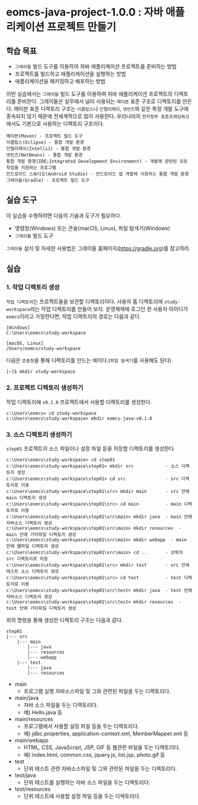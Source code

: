 # eomcs-java-project-1.0.0 : 자바 애플리케이션 프로젝트 만들기

## 학습 목표

- `그레이들` 빌드 도구를 이용하여 자바 애플리케이션 프로젝트를 준비하는 방법
- 프로젝트를 빌드하고 애플리케이션을 실행하는 방법
- 애플리케이션을 패키징하고 배포하는 방법

이번 실습에서는 `그레이들` 빌드 도구를 이용하여 자바 애플리케이션 프로젝트의 디렉토리를 준비한다. 그레이들은 실무에서 널리 사용되는 `메이븐` 표준 구조로 디렉토리를 만든다. 메이븐 표준 디렉토리 구조는 `이클립스`나 `인텔리제이`, `넷빈즈`와 같은 특정 개발 도구에 종속되지 않기 때문에 전세계적으로 많이 사용한다. 우리나라의 `전자정부 표준프레임워크`에서도 기본으로 사용하는 디렉토리 구조이다.

```
메이븐(Maven) - 프로젝트 빌드 도구
이클립스(Eclipse) - 통합 개발 환경
인텔리제이(IntelliJ) - 통합 개발 환경
넷빈즈(NetBeans) - 통합 개발 환경
통합 개발 환경(IDE;Integrated Development Environment) - 개발에 관련된 모든 작업을 지원하는 프로그램
안드로이드 스튜디오(Android Studio) - 안드로이드 앱 개발에 사용하는 통합 개발 환경
그레이들(Gradle) - 프로젝트 빌드 도구
```

## 실습 도구

이 실습을 수행하려면 다음의 기술과 도구가 필요하다.

- 명령창(Windows) 또는 콘솔(macOS, Linux), 파일 탐색기(Windows)
- `그레이들` 빌드 도구

`그레이들` 설치 및 자세한 사용법은 그레이들 홈페이지(https://gradle.org)를 참고하라.   

## 실습

### 1. 작업 디렉토리 생성
`작업 디렉토리`는 프로젝트들을 보관할 디렉토리이다. 
사용자 홈 디렉토리에 `study-workspace`라는 작업 디렉토리를 만들어 보자. 
운영체제에 로그인 한 사용자 아이디가 `eomcs`이라고 가정한다면, 작업 디렉토리의 경로는 다음과 같다.
```
[Windows] 
C:\Users\eomcs\study-workspace

[macOS, Linux]
/Users/eomcs/study-workspace
```

다음은 `콘솔창`을 통해 디렉토리를 만드는 예이다.(`파일 탐색기`를 사용해도 된다)
```bash
[~]$ mkdir study-workspace
```

### 2. 프로젝트 디렉토리 생성하기
작업 디렉토리에 `v0.1.0` 프로젝트에서 사용할 디렉토리를 생성한다.
```
c:\Users\eomcs> cd study-workspace
c:\Users\eomcs\study-workspace> mkdir eomcs-java-v0.1.0
```

### 3. 소스 디렉토리 생성하기
`step01` 프로젝트의 소스 파일이나 설정 파일 등을 저장할 디렉토리를 생성한다.
```
c:\Users\eomcs\study-workspace> cd step01
c:\Users\eomcs\study-workspace\step01> mkdir src            - 소스 디렉토리 생성
c:\Users\eomcs\study-workspace\step01> cd src               - src 디렉토리로 이동
c:\Users\eomcs\study-workspace\step01\src> mkdir main       - src 안에 main 디렉토리 생성
c:\Users\eomcs\study-workspace\step01\src> cd main          - main 디렉토리로 이동
c:\Users\eomcs\study-workspace\step01\src\main> mkdir java  - main 안에 자바소스 디렉토리 생성
c:\Users\eomcs\study-workspace\step01\src\main> mkdir resources  - main 안에 기타파일 디렉토리 생성
c:\Users\eomcs\study-workspace\step01\src\main> mkdir webapp  - main 안에 웹파일 디렉토리 생성
c:\Users\eomcs\study-workspace\step01\src\main> cd ..       - 상위의 src 디렉토리로 이동
c:\Users\eomcs\study-workspace\step01\src> mkdir test       - src 안에 테스트 소스 디렉토리 생성
c:\Users\eomcs\study-workspace\step01\src> cd test          - test 디렉토리로 이동
c:\Users\eomcs\study-workspace\step01\src\test> mkdir java  - test 안에 자바소스 디렉토리 생성
c:\Users\eomcs\study-workspace\step01\src\test> mkdir resources  - test 안에 기타파일 디렉토리 생성
```

위의 명령을 통해 생성한 디렉토리 구조는 다음과 같다.
```
step01
|--- src
    |--- main
        |--- java
        |--- resources
        |--- webapp
    |--- test
        |--- java
        |--- resources
```  
- main
    - 프로그램 실행 자바소스파일 및 그와 관련된 파일을 두는 디렉토리다.
- main/java
    - 자바 소스 파일을 두는 디렉토리다.
    - 예) Hello.java 등
- main/resources
    - 프로그램에서 사용할 설정 파일 등을 두는 디렉토리다.
    - 예) jdbc.properties, application-context.xml, MemberMapper.xml 등
- main/webapp
    - HTML, CSS, JavaScript, JSP, GIF 등 웹관련 파일을 두는 디렉토리다.
    - 예) index.html, common.css, jquery.js, list.jsp, photo.gif 등
- test
    - 단위 테스트 관련 자바소스파일 및 그와 관련된 파일을 두는 디렉토리다.
- test/java
    - 단위 테스트를 실행하는 자바 소스 파일을 두는 디렉토리다.
- test/resources
    - 단위 테스트에 사용할 설정 파일 등을 두는 디렉토리다.
